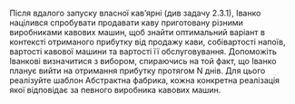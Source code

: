 Після вдалого запуску власної кав’ярні (див задачу 2.3.1), Іванко націлився спробувати продавати каву приготовану різними виробниками кавових машин, щоб знайти оптимальний варіант в контексті отриманого прибутку від продажу кави, собівартості напоїв, вартості кавової машини та вартості її обслуговування. Допоможіть Іванкові визначитися з вибором, спираючись на той факт, що Іванко планує вийти на отримання прибутку протягом N днів. Для цього реалізуйте шаблон Абстрактна фабрика, кожна конкретна реалізація якої відповідає за певного виробника кавових машин.

